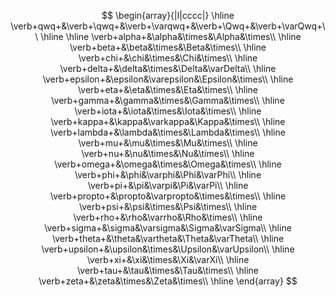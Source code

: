 $$
\begin{array}{|l|cccc|}
\hline
\verb+qwq+&\verb+\qwq+&\verb+\varqwq+&\verb+\Qwq+&\verb+\varQwq+\\
\hline
\hline
\verb+alpha+&\alpha&\times&\Alpha&\times\\
\hline
\verb+beta+&\beta&\times&\Beta&\times\\
\hline
\verb+chi+&\chi&\times&\Chi&\times\\
\hline
\verb+delta+&\delta&\times&\Delta&\varDelta\\
\hline
\verb+epsilon+&\epsilon&\varepsilon&\Epsilon&\times\\
\hline
\verb+eta+&\eta&\times&\Eta&\times\\
\hline
\verb+gamma+&\gamma&\times&\Gamma&\times\\
\hline
\verb+iota+&\iota&\times&\Iota&\times\\
\hline
\verb+kappa+&\kappa&\varkappa&\Kappa&\times\\
\hline
\verb+lambda+&\lambda&\times&\Lambda&\times\\
\hline
\verb+mu+&\mu&\times&\Mu&\times\\
\hline
\verb+nu+&\nu&\times&\Nu&\times\\
\hline
\verb+omega+&\omega&\times&\Omega&\times\\
\hline
\verb+phi+&\phi&\varphi&\Phi&\varPhi\\
\hline
\verb+pi+&\pi&\varpi&\Pi&\varPi\\
\hline
\verb+propto+&\propto&\varpropto&\times&\times\\
\hline
\verb+psi+&\psi&\times&\Psi&\times\\
\hline
\verb+rho+&\rho&\varrho&\Rho&\times\\
\hline
\verb+sigma+&\sigma&\varsigma&\Sigma&\varSigma\\
\hline
\verb+theta+&\theta&\vartheta&\Theta&\varTheta\\
\hline
\verb+upsilon+&\upsilon&\times&\Upsilon&\varUpsilon\\
\hline
\verb+xi+&\xi&\times&\Xi&\varXi\\
\hline
\verb+tau+&\tau&\times&\Tau&\times\\
\hline
\verb+zeta+&\zeta&\times&\Zeta&\times\\
\hline
\end{array}
$$